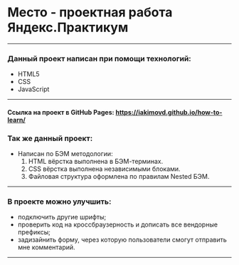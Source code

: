 # Место - проектная работа Яндекс.Практикум
------
### Данный проект написан при помощи технологий:
* HTML5
* CSS
* JavaScript
------
#### Ссылка на проект в GitHub Pages: https://iakimovd.github.io/how-to-learn/
### Так же данный проект:
* Написан по БЭМ методологии:
  1. HTML вёрстка выполнена в БЭМ-терминах.
  2. CSS вёрстка выполнена независимыми блоками.
  3. Файловая структура оформлена по правилам Nested БЭМ.

------
### В проекте можно улучшить:
* подключить другие шрифты;
* проверить код на кроссбраузерность и дописать все вендорные префиксы;
* задизайнить форму, через которую пользователи смогут отправить мне комментарий.
------